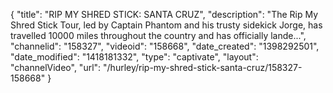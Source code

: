 {
    "title": "RIP MY SHRED STICK: SANTA CRUZ",
    "description": "The Rip My Shred Stick Tour, led by Captain Phantom and his trusty sidekick Jorge, has travelled 10000 miles throughout the country and has officially lande...",
    "channelid": "158327",
    "videoid": "158668",
    "date_created": "1398292501",
    "date_modified": "1418181332",
    "type": "captivate",
    "layout": "channelVideo",
    "url": "\/hurley\/rip-my-shred-stick-santa-cruz\/158327-158668"
}